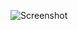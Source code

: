 ![Screenshot](https://raw.githubusercontent.com/Cryakl/Ultimate-RAT-Collection/refs/heads/main/CactusRat/Screenshot.png)
